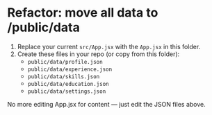 # Refactor: move all data to /public/data

1) Replace your current `src/App.jsx` with the `App.jsx` in this folder.
2) Create these files in your repo (or copy from this folder):
   - `public/data/profile.json`
   - `public/data/experience.json`
   - `public/data/skills.json`
   - `public/data/education.json`
   - `public/data/settings.json`

No more editing App.jsx for content — just edit the JSON files above.
